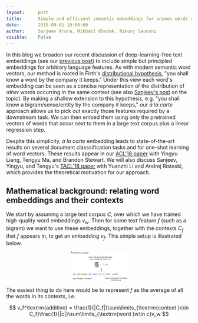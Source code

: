```yaml
---
layout:     post
title:      Simple and efficient semantic embeddings for unseen words and features
date:       2018-09-01 10:00:00
author:     Sanjeev Arora, Mikhail Khodak, Nikunj Saunshi
visible:    False
---
```


In this blog we broaden our recent discussion of deep-learning-free text embeddings (see our [previous post](http://www.offconvex.org/2018/06/25/textembeddings/)) to include simple but principled embeddings for arbitrary language features.
As with modern semantic word vectors, our method is rooted in Firth's [distributional hypothesis](https://en.wikipedia.org/wiki/Distributional_semantics), "you shall know a word by the company it keeps."
Under this view each word's embedding can be seen as a concise representation of the distribution of *other* words occurring in the same context (see also [Sanjeev's post](http://www.offconvex.org/2015/12/12/word-embeddings-1/) on the topic). 
By making a shallow extension to this hypothesis, e.g. "you shall know a bigram/sense/entity by the company it keeps," our *à la carte* approach allows us to pick out exactly those features required by a downstream task.
We can then embed them using only the pretrained vectors of words that occur next to them in a large text corpus plus a linear regression step.

Despite this simplicity, *à la carte* embedding leads to state-of-the-art results on several document classsification tasks and for one-shot learning of word vectors.
These results appear in our [ACL'18 paper](http://aclweb.org/anthology/P18-1002) with Yingyu Liang, Tengyu Ma, and Brandon Stewart.
We will also discuss Sanjeev, Yingyu, and Tengyu's [TACL'18 paper](https://transacl.org/ojs/index.php/tacl/article/view/1346) with Yuanzhi Li and Andrej Risteski, which provides the theoretical motivation for our approach.

## Mathematical background: relating word embeddings and their contexts

We start by assuming a large text corpus $C$, over which we have trained high-quality word embeddings $v_w$. 
Then for some text feature $f$ (such as a bigram) we want to use these embeddings, together with the contexts $C_f$ that $f$ appears in, to get an embedding $v_f$.
This simple setup is illustrated below.

<p style="text-align:center;">
<img src="/assets/alacarte_problem.svg" width="30%"  alt="Problem Setup" />
</p>

The easiest thing to do here would be to represent $f$ as the average of all the words in its contexts, i.e. 

$$ v_f^\textrm{additive} = \frac{1}{|C_f|}\sum\limits_{\textrm{context }c\in C_f}\frac{1}{|c|}\sum\limits_{\textrm{word }w\in c}v_w $$

